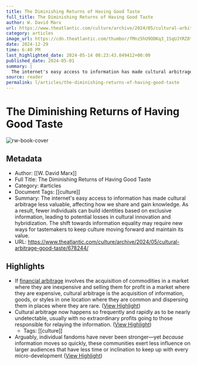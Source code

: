 ```yaml
---
title: The Diminishing Returns of Having Good Taste
full_title: The Diminishing Returns of Having Good Taste
author: W. David Marx
url: https://www.theatlantic.com/culture/archive/2024/05/cultural-arbitrage-good-taste/678244/
category: articles
image_url: https://cdn.theatlantic.com/thumbor/fMnz5hU9ODKq3_1SqUJYRZ8tkdo=/0x0:2000x1125/960x540/media/img/mt/2024/04/book2/original.jpg
date: 2024-12-29
time: 6:40 PM
last_highlighted_date: 2024-05-14 08:23:43.049412+00:00
published_date: 2024-05-01
summary: |
  The internet's easy access to information has made cultural arbitrage less valuable, affecting how we share and gain knowledge. As a result, fewer individuals can build identities based on exclusive information, leading to potential losses in cultural innovation and hybridization. The shift towards information equality may require new ways for tastemakers to keep culture moving forward and maintain its value.
source: reader
permalink: l/articles/the-diminishing-returns-of-having-good-taste
---
```

# The Diminishing Returns of Having Good Taste

![rw-book-cover](https://cdn.theatlantic.com/thumbor/fMnz5hU9ODKq3_1SqUJYRZ8tkdo=/0x0:2000x1125/960x540/media/img/mt/2024/04/book2/original.jpg)

## Metadata
- Author: [[W. David Marx]]
- Full Title: The Diminishing Returns of Having Good Taste
- Category: #articles
- Document Tags: [[culture]] 
- Summary: The internet's easy access to information has made cultural arbitrage less valuable, affecting how we share and gain knowledge. As a result, fewer individuals can build identities based on exclusive information, leading to potential losses in cultural innovation and hybridization. The shift towards information equality may require new ways for tastemakers to keep culture moving forward and maintain its value.
- URL: https://www.theatlantic.com/culture/archive/2024/05/cultural-arbitrage-good-taste/678244/

## Highlights
- If [financial arbitrage](https://www.theatlantic.com/business/archive/2011/09/arbitrage-in-the-internet-age/245576/) involves the acquisition of commodities in a market where they are inexpensive and selling them for profit in a market where they are expensive, cultural arbitrage is the acquisition of information, goods, or styles in one location where they are common and dispersing them in places where they are rare. ([View Highlight](https://read.readwise.io/read/01hxv31gs2n9zttwr2yp5wv1y5))
- Cultural arbitrage now happens so frequently and rapidly as to be nearly undetectable, usually with no extraordinary profits going to those responsible for relaying the information. ([View Highlight](https://read.readwise.io/read/01hxv32g8wzkham7zy1zbgn79t))
    - Tags: [[culture]] 
- Arguably, individual fandoms have never been stronger—yet *because* information moves so quickly, these communities exert less influence on larger audiences that have less time or inclination to keep up with every micro-development ([View Highlight](https://read.readwise.io/read/01hxv36hb4wvbcmh71drhtzn4e))


